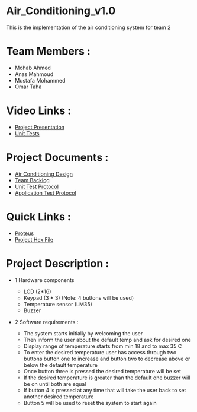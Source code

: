 # Air_Conditioning_v1.0
This is the implementation of the air conditioning system for team 2

# Team Members :
- Mohab Ahmed
- Anas Mahmoud
- Mustafa Mohammed
- Omar Taha

# Video Links :
- [Project Presentation](https://drive.google.com/file/d/17VJ6piqDJuWBTiNHRSKG_JCrMagGxfHJ/view?usp=share_link)
- [Unit Tests](https://drive.google.com/file/d/1zrZ5Z_kxnzbcjzPOof1ZWJXtjrssvkJg/view?usp=share_link)

# Project Documents :
- [Air Conditioning Design](https://github.com/MustafaMuhammed2020/air-conditioning-v1.0/blob/main/air%20conditioning/Air%20Conditioning%20Design.pdf)
- [Team Backlog](https://github.com/MustafaMuhammed2020/air-conditioning-v1.0/blob/main/air%20conditioning/Team%20Backlog%20(Air%20Conditioning).xlsx)
- [Unit Test Protocol](https://github.com/MustafaMuhammed2020/air-conditioning-v1.0/blob/main/air%20conditioning/Unit%20Test%20Protocol%20(Air%20Conditioning).xlsx)
- [Application Test Protocol](https://github.com/MustafaMuhammed2020/air-conditioning-v1.0/blob/main/air%20conditioning/Applicaion%20Test%20Protocol%20(Air%20Conditioning).xlsx)

# Quick Links :
- [Proteus](https://github.com/MustafaMuhammed2020/air-conditioning-v1.0/blob/main/air%20conditioning/Proteus/Air%20Conditioner.pdsprj)
- [Project Hex File](https://github.com/MustafaMuhammed2020/air-conditioning-v1.0/blob/main/air%20conditioning/Debug/air%20conditioning.hex)

# Project Description :
- 1	Hardware components
  *  LCD (2*16)
  *  Keypad (3 * 3) (Note: 4 buttons will be used) 
  *  Temperature sensor (LM35) 
  *  Buzzer

- 2 Software requirements :
  - The system starts initially by welcoming the user 
  - Then inform the user about the default temp and ask for desired one 
  - Display range of temperature starts from min 18 and to max 35 C
  - To enter the desired temperature user has access through two buttons button one to increase and button two to decrease above or below the default temperature 
  - Once button three is pressed the desired temperature will be set 
  - If the desired temperature is greater than the default one buzzer will be on until both are equal
  - If button 4 is pressed at any time that will take the user back to set another desired temperature 
  - Button 5 will be used to reset the system to start again
